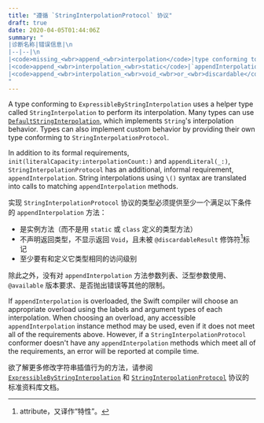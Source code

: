 ```yaml
---
title: "遵循 `StringInterpolationProtocol` 协议"
draft: true
date: 2020-04-05T01:44:06Z
summary: "
|诊断名称|错误信息|\n
|--|--|\n
|<code>missing_<wbr>append_<wbr>interpolation</code>|type conforming to `StringInterpolationProtocol` does not implement a valid `appendInterpolation` method|\n
|<code>append_<wbr>interpolation_<wbr>static</code>|`appendInterpolation` method will never be used because it is static|\n
|<code>append_<wbr>interpolation_<wbr>void_<wbr>or_<wbr>discardable</code>|`appendInterpolation` method does not return `Void` or have a discardable result|
"
---
```


A type conforming to `ExpressibleByStringInterpolation` uses a helper type called `StringInterpolation` to perform its interpolation. Many types can use [`DefaultStringInterpolation`](https://developer.apple.com/documentation/swift/defaultstringinterpolation), which implements `String`'s interpolation behavior. Types can also implement custom behavior by providing their own type conforming to `StringInterpolationProtocol`.

In addition to its formal requirements, `init(literalCapacity:interpolationCount:)` and `appendLiteral(_:)`, `StringInterpolationProtocol` has an additional, informal requirement, `appendInterpolation`. String interpolations using `\()` syntax are translated into calls to matching `appendInterpolation` methods.

实现 `StringInterpolationProtocol` 协议的类型必须提供至少一个满足以下条件的 `appendInterpolation` 方法：

- 是实例方法（而不是用 `static` 或 `class` 定义的类型方法）
- 不声明返回类型，不显示返回 `Void`，且未被 `@discardableResult` 修饰符[^1]标记
- 至少要有和定义它类型相同的访问级别

除此之外，没有对 `appendInterpolation` 方法参数列表、泛型参数使用、`@available` 版本要求、是否抛出错误等其他的限制。

If `appendInterpolation` is overloaded, the Swift compiler will choose an appropriate overload using the labels and argument types of each interpolation. When choosing an overload, any accessible `appendInterpolation` instance method may be used, even if it does not meet all of the requirements above. However, if a `StringInterpolationProtocol` conformer doesn't have any `appendInterpolation` methods which meet all of the requirements, an error will be reported at compile time.

欲了解更多修改字符串插值行为的方法，请参阅 [`ExpressibleByStringInterpolation`](https://developer.apple.com/documentation/swift/expressiblebystringinterpolation) 和 [`StringInterpolationProtocol`](https://developer.apple.com/documentation/swift/stringinterpolationprotocol) 协议的标准资料库文档。

[^1]: attribute，又译作“特性”。
